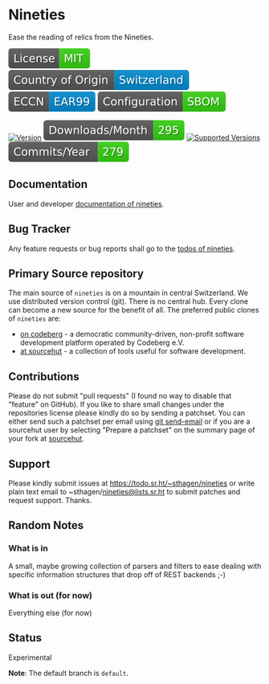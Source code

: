 # Nineties

Ease the reading of relics from the Nineties.

[![License](docs/badges/license-spdx-mit.svg)](https://git.sr.ht/~sthagen/nineties/tree/default/item/LICENSE)
[![Country of Origin](docs/badges/country-of-origin-name-switzerland-neutral.svg)](https://git.sr.ht/~sthagen/nineties/tree/default/item/COUNTRY-OF-ORIGIN)
[![Export Classification Control Number (ECCN)](docs/badges/export-control-classification-number_eccn-ear99-neutral.svg)](https://git.sr.ht/~sthagen/nineties/tree/default/item/EXPORT-CONTROL-CLASSIFICATION-NUMBER)
[![Configuration](docs/badges/configuration-sbom.svg)](https://git.sr.ht/~sthagen/nineties/tree/default/item/docs/third-party/README.md)

[![Version](https://img.shields.io/pypi/v/nineties.svg?style=flat)](https://pypi.python.org/pypi/nineties/)
[![Downloads](docs/badges/downloads-per-month.svg)](https://pepy.tech/project/nineties)
[![Supported Versions](https://img.shields.io/pypi/pyversions/nineties.svg?style=flat)](https://pypi.python.org/pypi/nineties/)
[![Maintenance Status](docs/badges/commits-per-year.svg)](https://git.sr.ht/~sthagen/nineties/log)

## Documentation

User and developer [documentation of nineties](https://codes.dilettant.life/docs/nineties).

## Bug Tracker

Any feature requests or bug reports shall go to the [todos of nineties](https://todo.sr.ht/~sthagen/nineties).

## Primary Source repository

The main source of `nineties` is on a mountain in central Switzerland.
We use distributed version control (git).
There is no central hub.
Every clone can become a new source for the benefit of all.
The preferred public clones of `nineties` are:

* [on codeberg](https://codeberg.org/sthagen/nineties) - a democratic community-driven, non-profit software development platform operated by Codeberg e.V.
* [at sourcehut](https://git.sr.ht/~sthagen/nineties) - a collection of tools useful for software development.

## Contributions

Please do not submit "pull requests" (I found no way to disable that "feature" on GitHub).
If you like to share small changes under the repositories license please kindly do so by sending a patchset.
You can either send such a patchset per email using [git send-email](https://git-send-email.io) or 
if you are a sourcehut user by selecting "Prepare a patchset" on the summary page of your fork at [sourcehut](https://git.sr.ht/).

## Support

Please kindly submit issues at https://todo.sr.ht/~sthagen/nineties or write plain text email to ~sthagen/nineties@lists.sr.ht to submit patches and request support. Thanks.

## Random Notes

### What is in

A small, maybe growing collection of parsers and filters
to ease dealing with specific information structures that
drop off of REST backends ;-)

### What is out (for now)

Everything else (for now)

## Status

Experimental

**Note**: The default branch is `default`.

